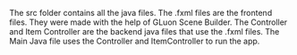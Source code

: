 The src folder contains all the java files. The .fxml files are the frontend files. They were made with the help of GLuon Scene Builder. The Controller and Item Controller are the backend java files that use the .fxml files. The Main Java file uses the Controller and ItemController to run the app.
